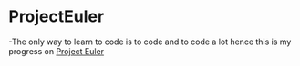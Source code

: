 # ProjectEuler
-The only way to learn to code is to code and to code a lot hence this is my progress on [Project Euler](https://projecteuler.net/)
